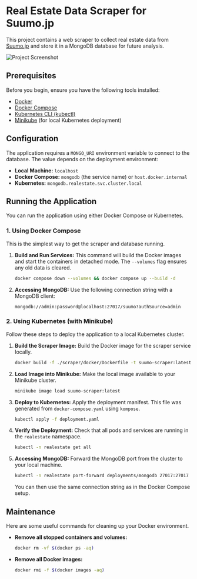 # Real Estate Data Scraper for Suumo.jp

This project contains a web scraper to collect real estate data from [Suumo.jp](https://suumo.jp/) and store it in a MongoDB database for future analysis.

![Project Screenshot](https://github.com/Takusei/realEstate/assets/45616321/84d652c7-fbdd-4a07-b513-50af99debd5e)

## Prerequisites

Before you begin, ensure you have the following tools installed:
- [Docker](https://www.docker.com/get-started)
- [Docker Compose](https://docs.docker.com/compose/install/)
- [Kubernetes CLI (kubectl)](https://kubernetes.io/docs/tasks/tools/install-kubectl/)
- [Minikube](httpss://minikube.sigs.k8s.io/docs/start/) (for local Kubernetes deployment)

## Configuration

The application requires a `MONGO_URI` environment variable to connect to the database. The value depends on the deployment environment:

- **Local Machine:** `localhost`
- **Docker Compose:** `mongodb` (the service name) or `host.docker.internal`
- **Kubernetes:** `mongodb.realestate.svc.cluster.local`

## Running the Application

You can run the application using either Docker Compose or Kubernetes.

### 1. Using Docker Compose

This is the simplest way to get the scraper and database running.

1.  **Build and Run Services:**
    This command will build the Docker images and start the containers in detached mode. The `--volumes` flag ensures any old data is cleared.
    ```bash
    docker compose down --volumes && docker compose up --build -d
    ```

2.  **Accessing MongoDB:**
    Use the following connection string with a MongoDB client:
    ```
    mongodb://admin:password@localhost:27017/suumo?authSource=admin
    ```

### 2. Using Kubernetes (with Minikube)

Follow these steps to deploy the application to a local Kubernetes cluster.

1.  **Build the Scraper Image:**
    Build the Docker image for the scraper service locally.
    ```bash
    docker build -f ./scraper/docker/Dockerfile -t suumo-scraper:latest ./scraper/. --no-cache
    ```

2.  **Load Image into Minikube:**
    Make the local image available to your Minikube cluster.
    ```bash
    minikube image load suumo-scraper:latest
    ```

3.  **Deploy to Kubernetes:**
    Apply the deployment manifest. This file was generated from `docker-compose.yaml` using `kompose`.
    ```bash
    kubectl apply -f deployment.yaml
    ```

4.  **Verify the Deployment:**
    Check that all pods and services are running in the `realestate` namespace.
    ```bash
    kubectl -n realestate get all
    ```

5.  **Accessing MongoDB:**
    Forward the MongoDB port from the cluster to your local machine.
    ```bash
    kubectl -n realestate port-forward deployments/mongodb 27017:27017
    ```
    You can then use the same connection string as in the Docker Compose setup.

## Maintenance

Here are some useful commands for cleaning up your Docker environment.

-   **Remove all stopped containers and volumes:**
    ```bash
    docker rm -vf $(docker ps -aq)
    ```

-   **Remove all Docker images:**
    ```bash
    docker rmi -f $(docker images -aq)
    ```